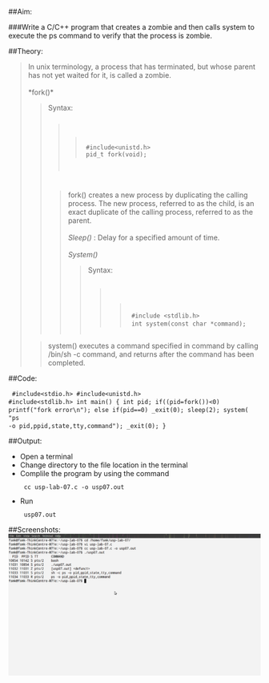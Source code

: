 
##Aim:

###Write a C/C++ program that creates a zombie and then calls system to execute the ps command to verify that the process is zombie.


##Theory:
<blockquote>
In unix terminology, a process that has terminated, but whose parent has not yet waited for it, is called a zombie.<br><br>
*fork()*
<blockquote>
Syntax:
<code><pre>
<blockquote>
<blockquote>
 #include&lt;unistd.h&gt;
 pid_t fork(void);
</blockquote>
</blockquote>
</pre></code>

<blockquote>fork()  creates  a new process by duplicating the calling process.  The
new process, referred to as the child, is an  exact  duplicate of the calling  process,  referred  to as the parent.<br><br>
<em>Sleep()</em> : Delay for a specified amount of time.<br><br>
<em>System()</em>
<blockquote>
Syntax:
<code><pre>
<blockquote>
<blockquote>
 #include &lt;stdlib.h&gt;
 int system(const char *command);
</code></pre>
</blockquote>
</blockquote>
</blockquote>
<blockquote> system()  executes a command specified in command by calling /bin/sh -c command, and returns after the command has been completed.</blockquote>
</blockquote>
</blockquote>
</blockquote>

##Code:
<code><pre> #include&lt;stdio.h&gt; 
 #include&lt;unistd.h&gt;
 #include&lt;stdlib.h&gt;
   int main()
     {
        int pid;
        if((pid=fork())<0)
                printf("fork error\n");
        else if(pid==0)
                _exit(0);
        sleep(2);
        system( "ps -o pid,ppid,state,tty,command");
        _exit(0);
     }</pre></code>
##Output:
<ul>
 <li>Open a terminal</li>
 <li>Change directory to the file location in the terminal</li>
 <li>Complile the program by using the command 
     <code><pre> cc usp-lab-07.c -o usp07.out</pre></code></li>
 <li>Run 
     <code><pre> usp07.out</pre></code></li></ul>

##Screenshots:
![not avialable](usp-lab-07.png)
